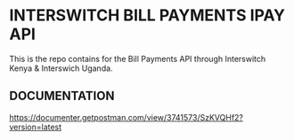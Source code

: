# INTERSWITCH BILL PAYMENTS IPAY API

This is the repo contains for the Bill Payments API through Interswitch Kenya & Interswich Uganda.

## DOCUMENTATION
https://documenter.getpostman.com/view/3741573/SzKVQHf2?version=latest
